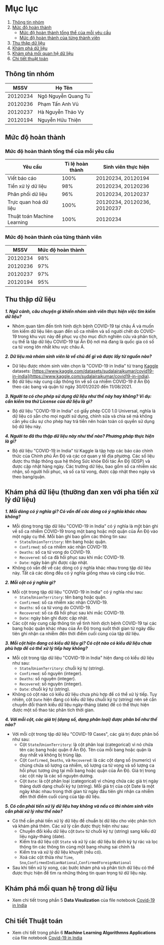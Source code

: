 ﻿
# Mục lục
1. [Thông tin nhóm](#team_info)
2. [Mức độ hoàn thành](#completion_evaluating)
	- [Mức độ hoàn thành tổng thể của mỗi yêu cầu](#task_evaluating)
	- [Mức độ hoàn thành của từng thành viên](#member_evaluating)
3. [Thu thập dữ liệu](#data_collecting)
4. [Khám phá dữ liệu](#data_exploring)
5. [Khám phá mối quan hệ dữ liệu](#data_relationship_exploring)
6. [Chi tiết thuật toán](#algorithm_detail)

<div id="team_info"/>

## Thông tin nhóm
| MSSV | Họ Tên | 
|--|--|
| 20120234 | Ngô Nguyễn Quang Tú | 
| 20120236 | Phạm Tấn Anh Vũ | 
| 20120237 | Hà Nguyễn Thảo Vy | 
| 20120194 | Nguyễn Hữu Thiện | 

<div id="completion_evaluating"/>

## Mức độ hoàn thành

<div id="task_evaluating"/>

### Mức độ hoàn thành tổng thể của mỗi yêu cầu
| Yêu cầu | Tỉ lệ hoàn thành | Sinh viên thực hiện |
|--|--|--|
| Viết báo cáo | 100% |  20120234, 20120194 |
| Tiền xử lý dữ liệu | 98% |  20120234, 20120236 |
| Phân phối dữ liệu | 96% |  20120234, 20120237 |
| Trực quan hoá dữ liệu | 100% |  20120234, 20120236, 20120237 |
| Thuật toán Machine Learning | 100% |  20120234 |

<div id="member_evaluating"/>

### Mức độ hoàn thành của từng thành viên
| MSSV | Mức độ hoàn thành | 
|--|--|
| 20120234 | 98% | 
| 20120236 | 97% | 
| 20120237 | 97% | 
| 20120194 | 95% | 

<div id="data_collecting">

## Thu thập dữ liệu 

***1. Ngữ cảnh, câu chuyện gì khiến nhóm sinh viên thực hiện việc tìm kiếm dữ liệu?***
- Nhóm quan tâm đến tình hình dịch bệnh COVID-19 tại châu Á và muốn tìm kiếm dữ liệu liên quan đến số ca nhiễm và số người chết do COVID-19 trong khu vực này để phục vụ cho mục đích nghiên cứu và phân tích, cụ thể là tập dữ liệu COVID-19 tại Ấn Độ nơi mà đang là quốc gia có số ca tử vong lớn nhất khu vực châu Á.

***2. Dữ liệu mà nhóm sinh viên là về chủ đề gì và được lấy từ nguồn nào?***
- Dữ liệu được nhóm sinh viên chọn là "COVID-19 in India" từ trang [Kaggle](https://www.kaggle.com/) datasets: [https://www.kaggle.com/datasets/sudalairajkumar/covid19-in-india](https://www.kaggle.com/sudalairajkumar/covid19-in-india). 
- Bộ dữ liệu này cung cấp thông tin về số ca nhiễm COVID-19 ở Ấn Độ theo các bang và quận từ ngày 30/01/2020 đến 11/08/2021.

***3. Người ta có cho phép sử dụng dữ liệu như thế này hay không? Ví dụ: cần kiểm tra thử License của dữ liệu là gì?***
- Bộ dữ liệu "COVID-19 in India" có giấy phép CC0 1.0 Universal, nghĩa là dữ liệu có sẵn cho mọi người sử dụng, chỉnh sửa và chia sẻ mà không cần yêu cầu sự cho phép hay trả tiền nên hoàn toàn có quyền sử dụng bộ dữ liệu này.

***4. Người ta đã thu thập dữ liệu này như thế nào? Phương pháp thực hiện là gì?***
- Bộ dữ liệu "COVID-19 in India" từ Kaggle là tập hợp các báo cáo chính thức của Chính phủ Ấn Độ và các cơ quan y tế địa phương. Các số liệu được thu thập thông qua hệ thống Sức khỏe Đối tác Ấn Độ (IDSP) và được cập nhật hàng ngày. Các trường dữ liệu, bao gồm số ca nhiễm xác nhận, số người hồi phục, và số ca tử vong, được cập nhật theo ngày và theo bang/quận.

<div id="data_exploring"/>

## Khám phá dữ liệu (thường đan xen với pha tiền xử lý dữ liệu)

***1. Mỗi dòng có ý nghĩa gì? Có vấn đề các dòng có ý nghĩa khác nhau không?***
- Mỗi dòng trong tập dữ liệu "COVID-19 in India" có ý nghĩa là một bản ghi về số ca nhiễm COVID-19 trong một bang hoặc một quận của Ấn Độ vào một ngày cụ thể. Mỗi bản ghi bao gồm các thông tin sau:
	- `State`/`UnionTerritory`: tên bang hoặc quận.
	- `Confirmed`: số ca nhiễm xác nhận COVID-19.
	- `Deaths`: số ca tử vong do COVID-19.
	- `Recovered`: số ca đã hồi phục sau khi mắc COVID-19.
	- `Date`: ngày bản ghi được cập nhật.
- Không có vấn đề về các dòng có ý nghĩa khác nhau trong tập dữ liệu này. Tất cả các dòng đều có ý nghĩa giống nhau và cùng cấu trúc.

***2. Mỗi cột có ý nghĩa gì?***
- Mỗi cột trong tập dữ liệu "COVID-19 in India" có ý nghĩa như sau:
	- `State`/`UnionTerritory`: tên bang hoặc quận.
	- `Confirmed`: số ca nhiễm xác nhận COVID-19.
	- `Deaths`: số ca tử vong do COVID-19.
	- `Recovered`: số ca đã hồi phục sau khi mắc COVID-19.
	- `Date`: ngày bản ghi được cập nhật.
- Các cột này cung cấp thông tin về tình hình dịch bệnh COVID-19 tại các bang hoặc quận khác nhau của Ấn Độ trong suốt thời gian từ ngày đầu tiên ghi nhận ca nhiễm đến thời điểm cuối cùng của tập dữ liệu.

***3. Mỗi cột hiện đang có kiểu dữ liệu gì? Có cột nào có kiểu dữ liệu chưa phù hợp để có thể xử lý tiếp hay không?***
- Mỗi cột trong tập dữ liệu "COVID-19 in India" hiện đang có kiểu dữ liệu như sau:
	- `State`/`UnionTerritory`: chuỗi ký tự (string).
	- `Confirmed`: số nguyên (integer).
	- `Deaths`: số nguyên (integer).
	- `Recovered`: số nguyên (integer).
	- `Date`: chuỗi ký tự (string).
- Không có cột nào có kiểu dữ liệu chưa phù hợp để có thể xử lý tiếp. Tuy nhiên, cột `Date` hiện đang có kiểu dữ liệu chuỗi ký tự (string) nên sẽ cần chuyển đổi thành kiểu dữ liệu ngày-tháng (date) để có thể thực hiện được một số thao tác phân tích thời gian.

***4. Với mỗi cột, các giá trị (dạng số, dạng phân loại) được phân bố như thế nào?***
- Với mỗi cột trong tập dữ liệu "COVID-19 Cases", các giá trị được phân bố như sau:
	- Cột `State`/`UnionTerritory`: là cột phân loại (categorical) vì nó chứa tên các bang hoặc quận ở Ấn Độ. Tên của mỗi bang hoặc quận là duy nhất và không bị trùng lặp.
	- Cột `Confirmed`, `Deaths`, và `Recovered`: là các cột dạng số (numeric) vì chúng chứa số lượng ca nhiễm, số lượng ca tử vong và số lượng ca hồi phục tương ứng tại mỗi bang hoặc quận của Ấn Độ. Giá trị trong các cột này là các số nguyên dương.
	- Cột `Date`: là cột phân loại (categorical) vì chúng chứa các giá trị ngày tháng dưới dạng chuỗi ký tự (string). Mỗi giá trị của cột Date là một ngày khác nhau trong thời gian từ ngày đầu tiên ghi nhận ca nhiễm đến thời điểm cuối cùng của tập dữ liệu.
 
***5. Có cần phải tiền xử lý dữ liệu hay không và nếu có thì nhóm sinh viên cần phải xử lý như thế nào?***
- Có thể cần phải tiền xử lý dữ liệu để chuẩn bị dữ liệu cho việc phân tích và khám phá thêm. Các xử lý cần được thực hiện như sau:
	- Chuyển đổi kiểu dữ liệu cột `Date` từ chuỗi ký tự (string) sang kiểu dữ liệu ngày-tháng (date).
	- Kiểm tra dữ liệu cột `State` và xử lý các dữ liệu bị dính ký tự rác và lọc thông tin các thông tin cùng một bang nhưng sai chính tả
	-  Kiểm tra và xử lý dữ liệu khuyết (nếu có).
	- Xoá các cột thừa như `Time`, `Sno`,`ConfirmedIndianNational`,`ConfirmedForeignNational`
- Sau khi tiền xử lý xong, các bước khám phá và phân tích dữ liệu có thể được thực hiện để tìm ra những thông tin quan trọng từ dữ liệu này.

<div id="data_relationship_exploring"/>

## Khám phá mối quan hệ trong dữ liệu

- Xem chi tiết trong phần 5 **Data Visulization** của file notebook [Covid-19 in India](../source_codes/covid-19-india.ipynb)

<div id="algorithm_detail"/>

## Chi tiết Thuật toán
- Xem chi tiết trong phần 6 **Machine Learning Algorithmns Applications** của file notebook [Covid-19 in India](../source_codes/covid-19-india.ipynb)